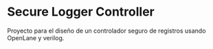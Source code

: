 # Secure Logger Controller

Proyecto para el diseño de un controlador seguro de registros usando OpenLane y verilog.
